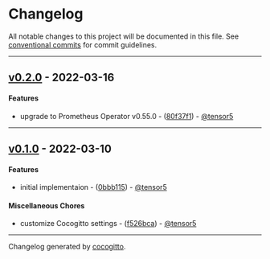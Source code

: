 # Changelog
All notable changes to this project will be documented in this file. See [conventional commits](https://www.conventionalcommits.org/) for commit guidelines.

- - -
## [v0.2.0](https://github.com/tensor5/terraform-kubernetes-prometheus-crds/compare/v0.1.0..v0.2.0) - 2022-03-16
#### Features
- upgrade to Prometheus Operator v0.55.0 - ([80f37f1](https://github.com/tensor5/terraform-kubernetes-prometheus-crds/commit/80f37f13e7d8431a338869b9ca58cc6abb86fb17)) - [@tensor5](https://github.com/tensor5)
- - -

## [v0.1.0](https://github.com/tensor5/terraform-kubernetes-prometheus-crds/compare/c5b92cf1d388b085a2e63a8d8b611cd605bed122..v0.1.0) - 2022-03-10
#### Features
- initial implementaion - ([0bbb115](https://github.com/tensor5/terraform-kubernetes-prometheus-crds/commit/0bbb115d608f90bc5c742f9f9227487df8b862ab)) - [@tensor5](https://github.com/tensor5)
#### Miscellaneous Chores
- customize Cocogitto settings - ([f526bca](https://github.com/tensor5/terraform-kubernetes-prometheus-crds/commit/f526bca0a2d536887b54ec062650d7c8b26f1b35)) - [@tensor5](https://github.com/tensor5)
- - -

Changelog generated by [cocogitto](https://github.com/cocogitto/cocogitto).